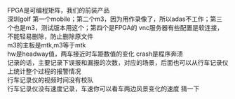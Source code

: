 FPGA是可编程矩阵，我们的前装产品  
深圳golf  第一个mobile；第二个m3，因为用作录像了，所以adas不工作；第三个也是m3，测试版本用这个；第四个是FPGA的
vnc服务器有些配置是软连接，不能轻易删除，防止删除原文件  
m3的主板是mtk,m3等于mtk  
hw是headway值，两车接近时车距数值的变化
crash是程序奔溃  
记录的话，主要记录下误报和漏报的次数，对应的场景，后面也可以从行车记录仪上统计整个过程的报警情况  
行车记录仪的视频时间没有校队  
行车记录仪没有速度记录，车速你可以看车两边风景变化的速度 猜一下  
